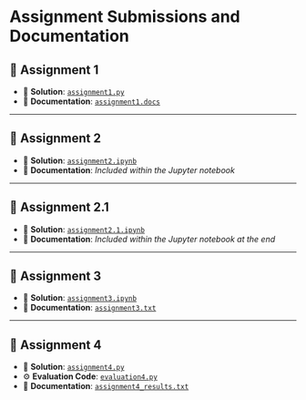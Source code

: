 # Assignment Submissions and Documentation

## 📁 Assignment 1
- 🧠 **Solution**: [`assignment1.py`](./assignment1.py)
- 📄 **Documentation**: [`assignment1.docs`](./assignment1.docs)

---

## 📁 Assignment 2
- 🧠 **Solution**: [`assignment2.ipynb`](./assignment2.ipynb)
- 📄 **Documentation**: *Included within the Jupyter notebook*

---

## 📁 Assignment 2.1
- 🧠 **Solution**: [`assignment2.1.ipynb`](./assignment2.1.ipynb)
- 📄 **Documentation**: *Included within the Jupyter notebook at the end*


---

## 📁 Assignment 3
- 🧠 **Solution**: [`assignment3.ipynb`](./assignment3.ipynb)
- 📄 **Documentation**: [`assignment3.txt`](./assignment3.txt)

---

## 📁 Assignment 4
- 🧠 **Solution**: [`assignment4.py`](./assignment4.py)
- ⚙️ **Evaluation Code**: [`evaluation4.py`](./evaluation4.py)
- 📄 **Documentation**: [`assignment4_results.txt`](./assignment4_results.txt)
